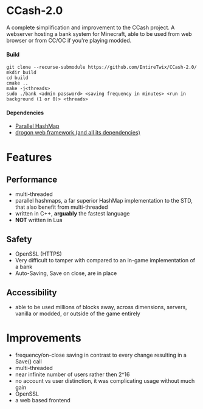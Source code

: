 # CCash-2.0
A complete simplification and improvement to the CCash project. A webserver hosting a bank system for Minecraft, able to be used from web browser or from CC/OC if you're playing modded.

#### Build
```
git clone --recurse-submodule https://github.com/EntireTwix/CCash-2.0/
mkdir build
cd build
cmake ..
make -j<threads>
sudo ./bank <admin password> <saving frequency in minutes> <run in background (1 or 0)> <threads>
```

#### Dependencies
* [Parallel HashMap](https://github.com/greg7mdp/parallel-hashmap/tree/master)
* [drogon web framework (and all its dependencies)](https://github.com/an-tao/drogon/tree/master)

# Features
## Performance
* multi-threaded
* parallel hashmaps, a far superior HashMap implementation to the STD, that also benefit from multi-threaded
* written in C++, **arguably** the fastest language
* **NOT** written in Lua
## Safety
* OpenSSL (HTTPS)
* Very difficult to tamper with compared to an in-game implementation of a bank
* Auto-Saving, Save on close, are in place
## Accessibility  
* able to be used millions of blocks away, across dimensions, servers, vanilla or modded, or outside of the game entirely

# Improvements
* frequency/on-close saving in contrast to every change resulting in a Save() call
* multi-threaded
* near infinite number of users rather then 2^16
* no account vs user distinction, it was complicating usage without much gain
* OpenSSL
* a web based frontend
